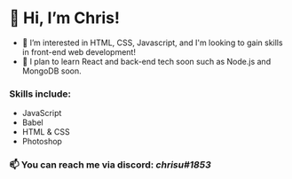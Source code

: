 # 👋 Hi, I’m Chris!
- 👀 I’m interested in HTML, CSS, Javascript, and I'm looking to gain skills in front-end web development!
- 🌱 I plan to learn React and back-end tech soon such as Node.js and MongoDB soon.
### Skills include:
- JavaScript
- Babel
- HTML & CSS
- Photoshop 
### 📫 You can reach me via discord: ***chrisu#1853***

